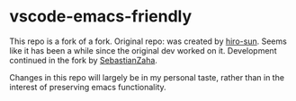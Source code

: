 # vscode-emacs-friendly
This repo is a fork of a fork. Original repo: was created by [hiro-sun](https://github.com/hiro-sun/vscode-emacs). Seems like it has been a while since the original dev worked on it. Development continued in the fork by [SebastianZaha](https://github.com/SebastianZaha/vscode-emacs-friendly).

Changes in this repo will largely be in my personal taste, rather than in the interest of preserving emacs functionality.